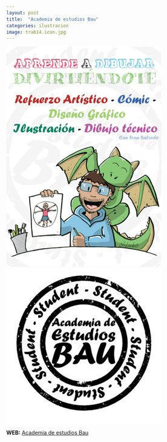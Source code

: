 ```yaml
---
layout: post
title:  "Academia de estudios Bau"
categories: ilustracion
image: trab14.icon.jpg
---
```


![imagen](/img/trab14.jpg)
![imagen](/img/trab14a.jpg)

**WEB:** <a href="https://www.facebook.com/AcademiaBAU" target="_blank">Academia de estudios Bau</a>
